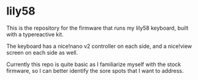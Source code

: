 # lily58

This is the repository for the firmware that runs my lily58 keyboard, built with a typereactive kit.

The keyboard has a nice!nano v2 controller on each side, and a nice!view screen on each side as well.

Currently this repo is quite basic as I familiarize myself with the stock firmware, so I can better identify the sore spots that I want to address.
